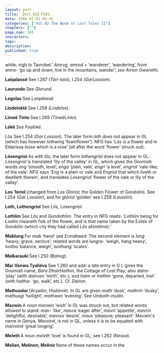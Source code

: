 ```yaml
---
layout: post
title: 【Vol.02】P345.
date: 1984-01-01 05:45
categories: ["Vol.02 The Book of Lost Tales II"]
chapters: [""]
page_num: 345
characters: 
tags: 
description: 
published: true
---
```


<p style="text-indent: 0;">
while; nigh to Tavrobel.’ <I>Amrvg, amrod =</I> ‘wanderer’, ‘wandering’, from <I>amra-</I> ‘go up and down, live in the mountains, wander’; <I>see Amon Gwareth</I>).
</p>

<B>Laiqalassë </B>See I.267 <I>(Tári-laisi</I>), I.254 <I>(GarLossion</I>).

<B>Laurundo </B>See <I>Glorund</I>.

<B>Legolas </B>See <I>Laiqalassë</I>.

<B>Lindeloktë </B>See I.258 <I>(Lindelos</I>).

<B>Linwē Tinto </B>See I.269 <I>(TinwëLinto</I>).

<B>Lókë </B><I>See Foalókë</I>.

Lôs See I.254 <I>(Gar Lossion</I>). The later form <I>loth</I> does not appear in GL (which has however <I>lothwing</I> ‘foamflower’). NFG has <I>‘Lôs</I> is a flower and in Eldarissa <I>losse</I> which is a rose’ (all after the word ‘flower’ struck out).

<B>Lósengriol </B>As with <I>lôs</I>, the later form <I>lothengriol</I> does not appear in GL. <I>Lósengriol</I> is translated ‘lily of the valley’ in GL, which gives the Gnomish words <I>eng</I> ‘smooth, level’, <I>enga</I> ‘plain, vale’, <I>engri</I> ‘a level’, <I>engriol</I> ‘vale-like; of the vale’. NFG says <I>‘Eng</I> is a plain or vale and <I>Engriol</I> that which liveth or dwelleth therein’, and translates <I>Lósengriol</I> ‘flower of the vale or lily of the valley’.

<B>Los ‘lóriol </B>(changed from <I>Los Glóriol</I>; the Golden Flower of Gondolin). See I.254 <I>(Gar Lossion</I>), and for <I>glóriol</I> ‘golden’ see I.258 <I>(Laurelin</I>).

<B>Loth, Lothengriol </B>See <I>Lôs, Lósengriol</I>.

<B>Lothlim </B>See <I>Lôs</I> and <I>Gondothlim</I>. The entry in NFG reads: <I>‘Lothlim</I> being for <I>Loslim</I> meaneth folk of the flower, and is that name taken by the Exiles of Gondolin (which city they had called <I>Lôs</I> aforetime).’

<B>Mablung </B>For <I>mab</I> ‘hand’ see <I>Ermabwed</I>. The second element is <I>lung</I> ‘heavy; grave, serious’; related words are <I>lungra-</I> ‘weigh, hang heavy’, <I>luntha</I> ‘balance, weigh’, <I>lunthang</I> ‘scales'.

<B>Malkarauki </B>See I.250 <I>(Balrog</I>).

<B>Mar Vanwa Tyaliéva </B>See 1.260 and add: a late entry in G L gives the Gnomish name, <I>Bara DhairHaithin</I>, the Cottage of Lost Play; also <I>daira-</I> ‘play’ (with <I>dainven</I> ‘mirth’, etc.), and <I>haim or haithin</I> ‘gone, departed, lost’ (with <I>haitha-</I> ‘go, walk’, etc.). Cf. <I>Dairon</I>.

<B>Mathusdor </B>(Aryador, Hisilómë). In GL are given <I>math</I> ‘dusk’, <I>mathrin</I> ‘dusky’, <I>mathusgi</I> ‘twilight’, <I>mathwen</I> ‘evening’. See <I>Umboth-muilin</I>.

<B>Mavwin </B>A noun <I>mavwin</I> ‘wish’ in GL was struck out, but related words allowed to stand: <I>mav-</I> ‘like’, <I>mavra</I> ‘eager after’, <I>mavri</I> ‘appetite’, <I>mavrin</I> ‘delightful, desirable’, <I>mavros</I> ‘desire’, <I>maus</I> ‘pleasure; pleasant’. Mavwin's name in Qenya, <I>Mavoinë</I>, is not in QL, unless it is to be equated with <I>maivoinë</I> ‘great longing’.

<B>Meleth </B>A noun <I>meleth</I> ‘love’ is found in GL; see I.262 <I>(Nessa</I>).

<B>Melian, Melinon, Melinir </B>None of these names occur in the

